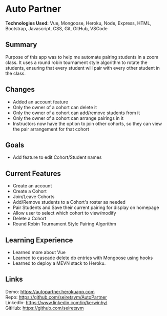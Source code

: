 # Auto Partner
**Technologies Used:** Vue, Mongoose, Heroku, Node, Express, HTML, Bootstrap, Javascript, CSS, Git, GitHub, VSCode 

## Summary
Purpose of this app was to help me automate pairing students in a zoom class. It uses a round robin tournament style algorithm to rotate the students, ensuring that every student will pair with every other student in the class.

## Changes
- Added an account feature
- Only the owner of a cohort can delete it
- Only the owner of a cohort can add/remove students from it
- Only the owner of a cohort can arrange pairings in it
- Instructors now have the option to join other cohorts, so they can view the pair arrangement for that cohort

## Goals
- Add feature to edit Cohort/Student names

## Current Features
- Create an account
- Create a Cohort
- Join/Leave Cohorts
- Add/Remove students to a Cohort's roster as needed
- Pair Students and Save their current pairing for display on homepage
- Allow user to select which cohort to view/modify
- Delete a Cohort
- Round Robin Tournament Style Pairing Algorithm

## Learning Experience
- Learned more about Vue
- Learned to cascade delete db entries with Mongoose using hooks
- Learned to deploy a MEVN stack to Heroku.

## Links
Demo: https://autopartner.herokuapp.com<br>
Repo: https://github.com/seiretsym/AutoPartner<br>
LinkedIn: https://www.linkedin.com/in/kerwinhy/<br>
GitHub: https://github.com/seiretsym<br>
